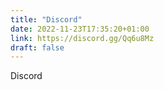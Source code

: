 ```yaml
---
title: "Discord"
date: 2022-11-23T17:35:20+01:00
link: https://discord.gg/Qq6u8Mz
draft: false
---
```

Discord
